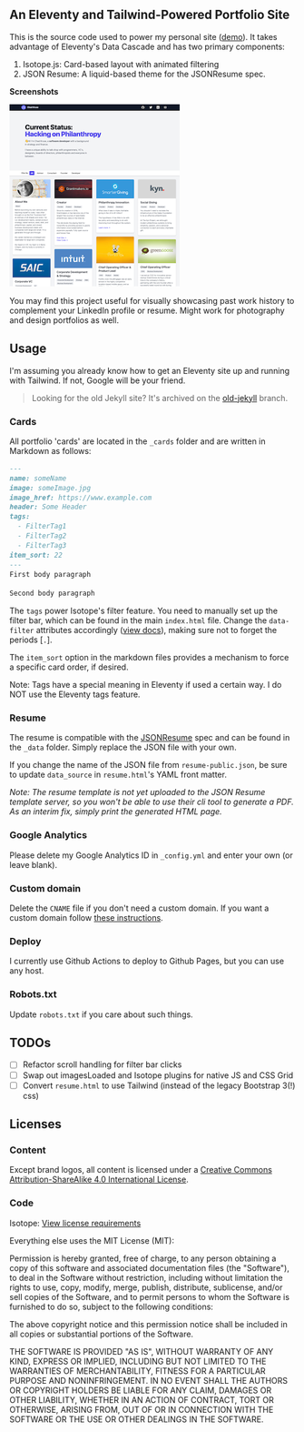 ## An Eleventy and Tailwind-Powered Portfolio Site  
This is the source code used to power my personal site ([demo](http://www.chadkruse.com)). It takes advantage of Eleventy's Data Cascade and has two primary components:  

1. Isotope.js: Card-based layout with animated filtering  
2. JSON Resume: A liquid-based theme for the JSONResume spec.  

**Screenshots**  

![Screenshot](https://github.com/chadokruse/chadokruse.github.com/blob/main/src/images/screenshot.png?raw=true "Screenshot")

You may find this project useful for visually showcasing past work history to complement your LinkedIn profile or resume. Might work for photography and design portfolios as well.  

## Usage
I'm assuming you already know how to get an Eleventy site up and running with Tailwind. If not, Google will be your friend.

> Looking for the old Jekyll site? It's archived on the [old-jekyll](https://github.com/chadokruse/chadokruse.github.com/tree/old-jekyll) branch.

### Cards   
All portfolio 'cards' are located in the `_cards` folder and are written in Markdown as follows:

```markdown
---
name: someName  
image: someImage.jpg  
image_href: https://www.example.com  
header: Some Header  
tags:
  - FilterTag1
  - FilterTag2
  - FilterTag3
item_sort: 22
---
First body paragraph

Second body paragraph
```

The `tags` power Isotope's filter feature. You need to manually set up the filter bar, which can be found in the main `index.html` file. Change the `data-filter` attributes accordingly ([view docs](http://isotope.metafizzy.co/filtering.html#ui)), making sure not to forget the periods [`.`]. 

The `item_sort` option in the markdown files provides a mechanism to force a specific card order, if desired.  

Note: Tags have a special meaning in Eleventy if used a certain way. I do NOT use the Eleventy tags feature.

### Resume   
The resume is compatible with the [JSONResume](https://jsonresume.org/) spec and can be found in the `_data` folder. Simply replace the JSON file with your own.

If you change the name of the JSON file from `resume-public.json`, be sure to update `data_source` in `resume.html`'s YAML front matter.

*Note: The resume template is not yet uploaded to the JSON Resume template server, so you won't be able to use their cli tool to generate a PDF. As an interim fix, simply print the generated HTML page.*

### Google Analytics   
Please delete my Google Analytics ID in `_config.yml` and enter your own (or leave blank).

### Custom domain   
Delete the `CNAME` file if you don't need a custom domain. If you want a custom domain follow [these instructions](https://help.github.com/articles/setting-up-a-custom-domain-with-pages).

### Deploy   
I currently use Github Actions to deploy to Github Pages, but you can use any host.

### Robots.txt   
Update `robots.txt` if you care about such things.

## TODOs 
- [ ] Refactor scroll handling for filter bar clicks
- [ ] Swap out imagesLoaded and Isotope plugins for native JS and CSS Grid
- [ ] Convert `resume.html` to use Tailwind (instead of the legacy Bootstrap 3(!) css)

## Licenses  
### Content   
Except brand logos, all content is licensed under a [Creative Commons Attribution-ShareAlike 4.0 International License](http://creativecommons.org/licenses/by-sa/4.0/).

### Code   
Isotope: [View license requirements](http://isotope.metafizzy.co/#license)

Everything else uses the MIT License (MIT):

Permission is hereby granted, free of charge, to any person obtaining a copy
of this software and associated documentation files (the "Software"), to deal
in the Software without restriction, including without limitation the rights
to use, copy, modify, merge, publish, distribute, sublicense, and/or sell
copies of the Software, and to permit persons to whom the Software is
furnished to do so, subject to the following conditions:

The above copyright notice and this permission notice shall be included in all
copies or substantial portions of the Software.

THE SOFTWARE IS PROVIDED "AS IS", WITHOUT WARRANTY OF ANY KIND, EXPRESS OR
IMPLIED, INCLUDING BUT NOT LIMITED TO THE WARRANTIES OF MERCHANTABILITY,
FITNESS FOR A PARTICULAR PURPOSE AND NONINFRINGEMENT. IN NO EVENT SHALL THE
AUTHORS OR COPYRIGHT HOLDERS BE LIABLE FOR ANY CLAIM, DAMAGES OR OTHER
LIABILITY, WHETHER IN AN ACTION OF CONTRACT, TORT OR OTHERWISE, ARISING FROM,
OUT OF OR IN CONNECTION WITH THE SOFTWARE OR THE USE OR OTHER DEALINGS IN THE
SOFTWARE.
